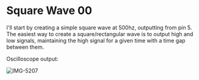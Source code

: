 # Square Wave 00

I'll start by creating a simple square wave at 500hz, outputting from pin 5. The easiest way to create a square/rectangular wave is to output high and low signals, maintaining the high signal for a given time with a time gap between them.

Oscilloscope output:

![IMG-5207](https://user-images.githubusercontent.com/74921179/188714362-1db9c974-2d46-4322-a6cf-db8795df8813.jpg)
